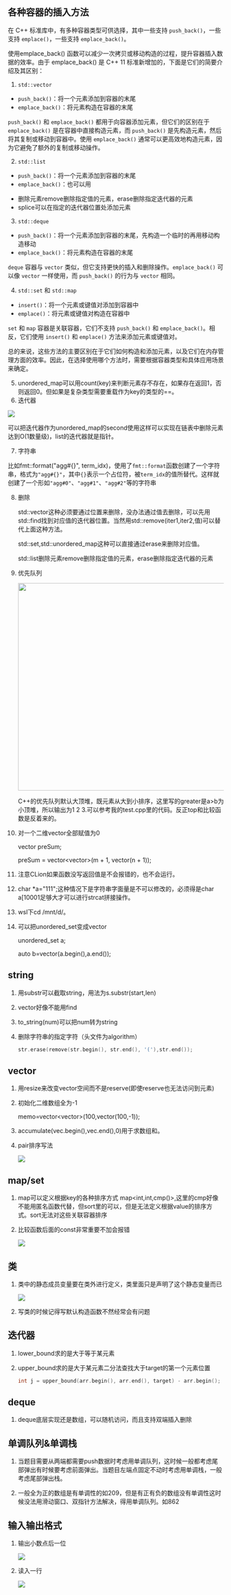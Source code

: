 ## 各种容器的插入方法

在 C++ 标准库中，有多种容器类型可供选择，其中一些支持 `push_back()`，一些支持 `emplace()`，一些支持 `emplace_back()`。

使用emplace_back() 函数可以减少一次拷贝或移动构造的过程，提升容器插入数据的效率。由于 emplace_back() 是 C++ 11 标准新增加的，下面是它们的简要介绍及其区别：

1. `std::vector`
- `push_back()`：将一个元素添加到容器的末尾
- `emplace_back()`：将元素构造在容器的末尾

`push_back()` 和 `emplace_back()` 都用于向容器添加元素，但它们的区别在于 `emplace_back()` 是在容器中直接构造元素，而 `push_back()` 是先构造元素，然后将其复制或移动到容器中。使用 `emplace_back()` 通常可以更高效地构造元素，因为它避免了额外的复制或移动操作。

2. `std::list`
- `push_back()`：将一个元素添加到容器的末尾
- `emplace_back()`：也可以用
+ 删除元素remove删除指定值的元素，erase删除指定迭代器的元素
+ splice可以在指定的迭代器位置处添加元素
3. `std::deque`
- `push_back()`：将一个元素添加到容器的末尾，先构造一个临时的再用移动构造移动
- `emplace_back()`：将元素构造在容器的末尾

`deque` 容器与 `vector` 类似，但它支持更快的插入和删除操作。`emplace_back()` 可以像 `vector` 一样使用，而 `push_back()` 的行为与 `vector` 相同。

4. `std::set` 和 `std::map`
- `insert()`：将一个元素或键值对添加到容器中
- `emplace()`：将元素或键值对构造在容器中

`set` 和 `map` 容器是关联容器，它们不支持 `push_back()` 和 `emplace_back()`。相反，它们使用 `insert()` 和 `emplace()` 方法来添加元素或键值对。

总的来说，这些方法的主要区别在于它们如何构造和添加元素，以及它们在内存管理方面的效率。因此，在选择使用哪个方法时，需要根据容器类型和具体应用场景来确定。

5. unordered_map可以用count(key)来判断元素存不存在，如果存在返回1，否则返回0。但如果是复杂类型需要重载作为key的类型的==。
6. 迭代器

![](assets/2023-05-16-08-42-55-image.png)

可以把迭代器作为unordered_map的second使用这样可以实现在链表中删除元素达到O(1数量级)，list的迭代器就是指针。

7. 字符串

比如fmt::format("agg#{}", term_idx)，使用了`fmt::format`函数创建了一个字符串，格式为`"agg#{}"`，其中`{}`表示一个占位符，被`term_idx`的值所替代。这样就创建了一个形如`"agg#0"`、`"agg#1"`、`"agg#2"`等的字符串

8. 删除
   
   std::vector这种必须要通过位置来删除，没办法通过值去删除，可以先用std::find找到对应值的迭代器位置。当然用std::remove(iter1,iter2,值)可以替代上面这种方法。
   
   std::set,std::unordered_map这种可以直接通过erase来删除对应值。
   
   std::list删除元素remove删除指定值的元素，erase删除指定迭代器的元素

9. 优先队列
   
   <img src="assets/2023-06-24-18-03-59-image.png" title="" alt="" width="483">
   
   C++的优先队列默认大顶堆，既元素从大到小排序，这里写的greater是a>b为小顶堆，所以输出为1 2 3.可以参考我的test.cpp里的代码。反正top和比较函数是反着来的。

10. 对一个二维vector全部赋值为0
    
    vector<vector> preSum;
    
    preSum = vector<vector<int>>(m + 1, vector<int>(n + 1));

11. 注意CLion如果函数没写返回值是不会报错的，也不会运行。

12. char *a="111";这种情况下是字符串字面量是不可以修改的，必须得是char a[10001足够大才可以进行strcat拼接操作。

13. wsl下cd /mnt/d/。

14. 可以把unordered_set变成vector
    
    unordered_set<string> a;
    
    auto b=vector<string>(a.begin(),a.end());

## string

1. 用substr可以截取string，用法为s.substr(start,len)

2. vector<string>好像不能用find

3. to_string(num)可以把num转为string

4. 删除字符串的指定字符（头文件为algorithm）
   
   ```cpp
   str.erase(remove(str.begin(), str.end(), '('),str.end());
   ```

## vector

1. 用resize来改变vector空间而不是reserve(即使reserve也无法访问到元素)

2. 初始化二维数组全为-1
   
   memo=vector<vector<int>>(100,vector<int>(100,-1));

3. accumulate(vec.begin(),vec.end(),0)用于求数组和。

4. pair排序写法
   
   ![](assets/2023-08-23-20-38-15-image.png)

## map/set

1. map可以定义根据key的各种排序方式 map<int,int,cmp()>,这里的cmp好像不能用匿名函数代替，但sort里的可以，但是无法定义根据value的排序方式。sort无法对这些关联容器排序

2. 比较函数后面的const非常重要不加会报错
   
   ![](assets/2023-07-31-13-32-32-image.png)

## 类

1. 类中的静态成员变量要在类外进行定义，类里面只是声明了这个静态变量而已
   
   ![](assets/2023-07-31-14-42-25-image.png)

2. 写类的时候记得写默认构造函数不然经常会有问题

## 迭代器

1. lower_bound求的是大于等于某元素

2. upper_bound求的是大于某元素二分法查找大于target的第一个元素位置
   
   ```cpp
   int j = upper_bound(arr.begin(), arr.end(), target) - arr.begin();
   ```

## deque

1. deque底层实现还是数组，可以随机访问，而且支持双端插入删除

## 单调队列&单调栈

1. 当题目需要从两端都需要push数据时考虑用单调队列，这时候一般都考虑尾部弹出有时候要考虑前面弹出。当题目左端点固定不动时考虑用单调栈，一般考虑尾部弹出栈。

2. 一般全为正的数组是有单调性的如209，但是有正有负的数组没有单调性这时候没法用滑动窗口、双指针方法解决，得用单调队列。如862

## 输入输出格式

1. 输出小数点后一位
   
   ![](assets/2023-09-29-09-50-12-image.png)

2. 读入一行
   
   ![](assets/2023-09-29-12-18-15-image.png)
